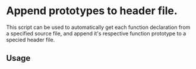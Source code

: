 # Append prototypes to header file.
This script can be used to automatically get each function declaration from a specified source file, and append it's respective function prototype to a specied header file.
## Usage
```

```
